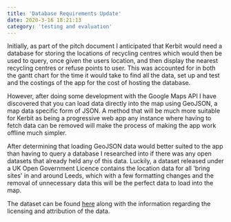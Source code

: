 ```yaml
---
title: 'Database Requirements Update'
date: 2020-3-16 18:21:13
category: 'testing and evaluation'
---
```


Initially, as part of the pitch document I anticipated that Kerbit would need a database for storing the locations of recycling centres which would then be used to query, once given the users location, and then display the nearest recycling centres or refuse points to user. This was accounted for in both the gantt chart for the time it would take to find all the data, set up and test and the costings of the app for the cost of hosting the database.

However, after doing some development with the Google Maps API I have discovered that you can load data directly into the map using GeoJSON, a map data specific form of JSON. A method that will be much more suitable for Kerbit as being a progressive web app any instance where having to fetch data can be removed will make the process of making the app work offline much simpler.

After determining that loading GeoJSON data would better suited to the app than having to query a database I researched into if there was any open datasets that already held any of this data. Luckily, a dataset released under a UK Open Government Licence contains the location data for all 'bring sites' in and around Leeds, which with a few formatting changes and the removal of unnecessary data this will be the perfect data to load into the map.

The dataset can be found [here](https://datamillnorth.org/dataset/bring-sites) along with the information regarding the licensing and attribution of the data.
